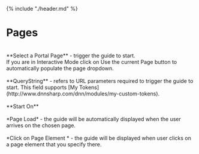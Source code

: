 {% include "./header.md" %}
# Pages
<br/>
**Select a Portal Page** - trigger the guide to start. <br/>
If you are in Interactive Mode click on Use the current Page button to automatically populate the page dropdown. 
<br/>
<br/>
**QueryString** - refers to URL parameters required to trigger the guide to start. This field supports [My Tokens](http://www.dnnsharp.com/dnn/modules/my-custom-tokens).
<br/>
<br/>
**Start On**
<br/>
<br/>
*Page Load* - the guide will be automatically displayed when the user arrives on the chosen page.
<br/>
<br/>
*Click on Page Element *  - the guide will be displayed when user clicks on a page element that you specify there.
<br/>
<br/>